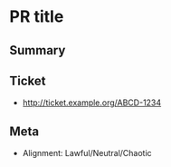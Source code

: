 # PR title

## Summary

## Ticket

- http://ticket.example.org/ABCD-1234

## Meta

- Alignment: Lawful/Neutral/Chaotic

